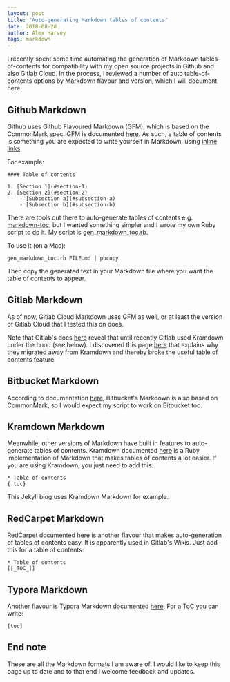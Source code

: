 ```yaml
---
layout: post
title: "Auto-generating Markdown tables of contents"
date: 2018-08-28
author: Alex Harvey
tags: markdown
---
```


I recently spent some time automating the generation of Markdown tables-of-contents for compatibility with my open source projects in Github and also Gitlab Cloud. In the process, I reviewed a number of auto table-of-contents options by Markdown flavour and version, which I will document here.

## Github Markdown

Github uses Github Flavoured Markdown (GFM), which is based on the CommonMark spec. GFM is documented [here](https://github.github.com/gfm/#what-is-github-flavored-markdown-). As such, a table of contents is something you are expected to write yourself in Markdown, using [inline links](https://github.github.com/gfm/#example-487).

For example:

~~~ text
#### Table of contents

1. [Section 1](#section-1)
2. [Section 2](#section-2)
    - [Subsection a](#subsection-a)
    - [Subsection b](#subsection-b)
~~~

There are tools out there to auto-generate tables of contents e.g. [markdown-toc](https://github.com/jonschlinkert/markdown-toc), but I wanted something simpler and I wrote my own Ruby script to do it.  My script is [gen_markdown_toc.rb](https://github.com/alexharv074/scripts/blob/master/gen_markdown_toc.rb).

To use it (on a Mac):

~~~ text
gen_markdown_toc.rb FILE.md | pbcopy
~~~

Then copy the generated text in your Markdown file where you want the table of contents to appear.

## Gitlab Markdown

As of now, Gitlab Cloud Markdown uses GFM as well, or at least the version of Gitlab Cloud that I tested this on does.

Note that Gitlab's docs [here](https://about.gitlab.com/handbook/product/technical-writing/markdown-guide/#table-of-contents-toc) reveal that until recently Gitlab used Kramdown under the hood (see below). I discovered this page [here](https://gitlab.com/gitlab-org/gitlab-ce/issues/45388) that explains why they migrated away from Kramdown and thereby broke the useful table of contents feature.

## Bitbucket Markdown

According to documentation [here](https://confluence.atlassian.com/bitbucketserver/markdown-syntax-guide-776639995.html), Bitbucket's Markdown is also based on CommonMark, so I would expect my script to work on Bitbucket too.

## Kramdown Markdown

Meanwhile, other versions of Markdown have built in features to auto-generate tables of contents. Kramdown documented [here](https://kramdown.gettalong.org) is a Ruby implementation of Markdown that makes tables of contents a lot easier. If you are using Kramdown, you just need to add this:

~~~ text
* Table of contents
{:toc}
~~~

This Jekyll blog uses Kramdown Markdown for example.

## RedCarpet Markdown

RedCarpet documented [here](https://github.com/vmg/redcarpet) is another flavour that makes auto-generation of tables of contents easy. It is apparently used in Gitlab's Wikis. Just add this for a table of contents:

~~~ text
* Table of contents
[[_TOC_]]
~~~

## Typora Markdown

Another flavour is Typora Markdown documented [here](https://support.typora.io/Markdown-Reference/#table-of-contents-toc). For a ToC you can write:

~~~ text
[toc]
~~~

## End note

These are all the Markdown formats I am aware of. I would like to keep this page up to date and to that end I welcome feedback and updates.
